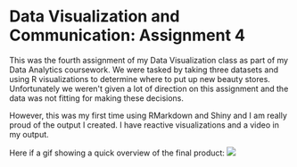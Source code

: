 # Data Visualization and Communication: Assignment 4 #
This was the fourth assignment of my Data Visualization class as part of my Data Analytics coursework. We were tasked by taking three datasets and using R visualizations to determine where to put up new beauty stores. Unfortunately we weren't given a lot of direction on this assignment and the data was not fitting for making these decisions.

However, this was my first time using RMarkdown and Shiny and I am really proud of the output I created. I have reactive visualizations and a video in my output.

Here if a gif showing a quick overview of the final product:
![](example.gif)

